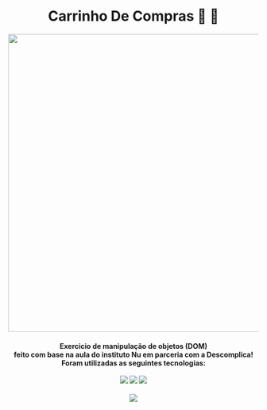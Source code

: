 <div align="center"><h1> Carrinho De Compras 👕 🛒</h1>


<img src="https://repository-images.githubusercontent.com/638696398/cdddfe4b-dcec-45d3-b604-1abb5778a690" width="600px"><br>

<h4>Exercicio de manipulação de objetos (DOM)<br> 
feito com base na aula do instituto Nu em parceria com a Descomplica!<br>
Foram utilizadas as seguintes tecnologias:<br>
<br>
<img src="https://img.shields.io/badge/html5-%23E34F26.svg?style=for-the-badge&logo=html5&logoColor=white"/>
<img src="https://img.shields.io/badge/css3-%231572B6.svg?style=for-the-badge&logo=css3&logoColor=white"/>
<img src="https://img.shields.io/badge/javascript-%23323330.svg?style=for-the-badge&logo=javascript&logoColor=%23F7DF1E"/>
</h4>
<img src="http://img.shields.io/static/v1?label=STATUS&message=CONCLUIDO%20COM%20SUCESSO&color=GREEN&style=for-the-badge"/><br>
  

